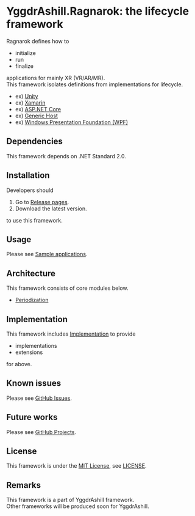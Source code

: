# YggdrAshill.Ragnarok: the lifecycle framework

Ragnarok defines how to

- initialize
- run
- finalize

applications for mainly XR (VR/AR/MR).  
This framework isolates definitions from implementations for lifecycle.

- ex) [Unity](https://unity.com/ja)
- ex) [Xamarin](https://docs.microsoft.com/ja-jp/xamarin/get-started/what-is-xamarin)
- ex) [ASP.NET Core](https://docs.microsoft.com/ja-jp/aspnet/core/fundamentals/host/generic-host)
- ex) [Generic Host](https://docs.microsoft.com/ja-jp/dotnet/core/extensions/generic-host)
- ex) [Windows Presentation Foundation (WPF)](https://docs.microsoft.com/ja-jp/visualstudio/designers/getting-started-with-wpf)

## Dependencies

This framework depends on .NET Standard 2.0.

## Installation

Developers should

1. Go to [Release pages](https://github.com/do-i-know-it/YggdrAshill.Ragnarok/releases).
1. Download the latest version.

to use this framework.

## Usage

Please see [Sample applications](https://github.com/do-i-know-it/YggdrAshill.Ragnarok/tree/main/YggdrAshill.Ragnarok.Samples).

## Architecture

This framework consists of core modules below.

- [Periodization](./Documentation/Periodization.md)

## Implementation

This framework includes [Implementation](./Documentation/Implementation.md) to provide

- implementations
- extensions

for above.

## Known issues

Please see [GitHub Issues](https://github.com/do-i-know-it/YggdrAshill.Ragnarok/issues).

## Future works

Please see [GitHub Projects](https://github.com/do-i-know-it/YggdrAshill.Ragnarok/projects/1).

## License

This framework is under the [MIT License](https://opensource.org/licenses/mit-license.php), see [LICENSE](./LICENSE.txt).

## Remarks

This framework is a part of YggdrAshill framework.  
Other frameworks will be produced soon for YggdrAshill.
